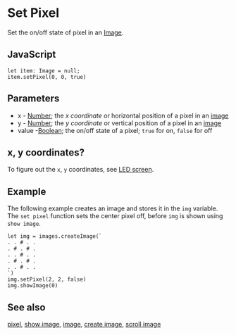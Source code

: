 # Set Pixel

Set the on/off state of pixel in an [Image](/makecode-blockeditor/reference/images/image).

## JavaScript

```sig
let item: Image = null;
item.setPixel(0, 0, true)
```

## Parameters

* x - [Number](/types/number); the *x coordinate* or horizontal position of a pixel in an [image](/makecode-blockeditor/reference/images/image)
* y - [Number](/types/number); the *y coordinate* or vertical position of a pixel in an [image](/makecode-blockeditor/reference/images/image)
* value -[Boolean](/blocks/logic/boolean); the on/off state of a pixel; `true` for on, `false` for off

## x, y coordinates?

To figure out the ``x``, ``y`` coordinates, see [LED screen](/device/screen).

## Example

The following example creates an image and stores it in the `img` variable. The `set pixel` function sets the center pixel off, before `img` is shown using `show image`.

```blocks
let img = images.createImage(`
. . # . .
. # . # .
. . # . .
. # . # .
. . # . .
`)
img.setPixel(2, 2, false)
img.showImage(0)
```
 ## See also

 [pixel](/makecode-blockeditor/reference/images/pixel), [show image](/makecode-blockeditor/reference/images/show-image), [image](/makecode-blockeditor/reference/images/image), [create image](/makecode-blockeditor/reference/images/create-image), [scroll image](/makecode-blockeditor/reference/images/scroll-image)